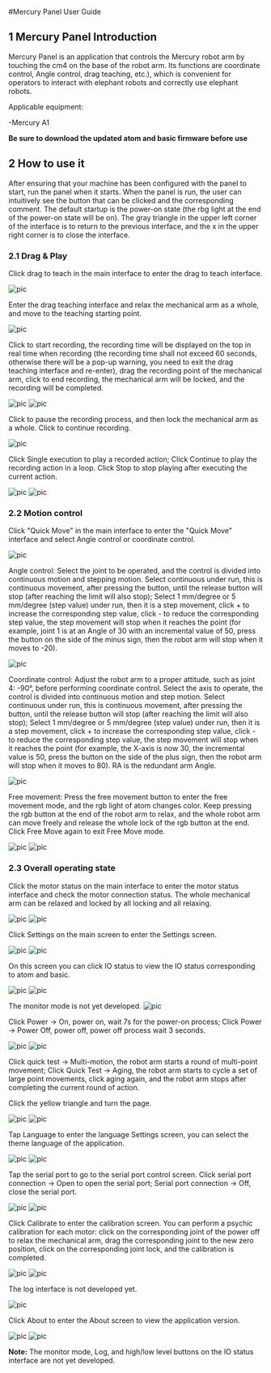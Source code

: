 #Mercury Panel User Guide

## 1 Mercury Panel Introduction

Mercury Panel is an application that controls the Mercury robot arm by touching the cm4 on the base of the robot arm. Its functions are coordinate control, Angle control, drag teaching, etc.), which is convenient for operators to interact with elephant robots and correctly use elephant robots.


Applicable equipment:

-Mercury A1

**Be sure to download the updated atom and basic firmware before use**

## 2 How to use it

After ensuring that your machine has been configured with the panel to start, run the panel when it starts. When the panel is run, the user can intuitively see the button that can be clicked and the corresponding comment. The default startup is the power-on state (the rbg light at the end of the power-on state will be on). The gray triangle in the upper left corner of the interface is to return to the previous interface, and the x in the upper right corner is to close the interface.

### 2.1 Drag & Play
Click drag to teach in the main interface to enter the drag to teach interface.

![pic](./resources/En/case/main1.png)

Enter the drag teaching interface and relax the mechanical arm as a whole, and move to the teaching starting point.

![pic](./resources/En/dragplay.png)

Click to start recording, the recording time will be displayed on the top in real time when recording (the recording time shall not exceed 60 seconds, otherwise there will be a pop-up warning, you need to exit the drag teaching interface and re-enter), drag the recording point of the mechanical arm, click to end recording, the mechanical arm will be locked, and the recording will be completed.

![pic](./resources/En/case/dragplaybegin.png)
![pic](./resources/En/case/dragplayend.png)

Click to pause the recording process, and then lock the mechanical arm as a whole. Click to continue recording.

![pic](./resources/En/case/dragplaypause.png)

Click Single execution to play a recorded action; Click Continue to play the recording action in a loop. Click Stop to stop playing after executing the current action.

![pic](./resources/En/case/dragplayrecord.png)
![pic](./resources/En/case/dragplaycontinue.png)


### 2.2 Motion control

Click "Quick Move" in the main interface to enter the "Quick Move" interface and select Angle control or coordinate control.

![pic](./resources/En/case/main2.png)

Angle control: Select the joint to be operated, and the control is divided into continuous motion and stepping motion. Select continuous under run, this is continuous movement, after pressing the button, until the release button will stop (after reaching the limit will also stop); Select 1 mm/degree or 5 mm/degree (step value) under run, then it is a step movement, click + to increase the corresponding step value, click - to reduce the corresponding step value, the step movement will stop when it reaches the point (for example, joint 1 is at an Angle of 30 with an incremental value of 50, press the button on the side of the minus sign, then the robot arm will stop when it moves to -20).

![pic](./resources/En/case/quickmoveangle1.png)

Coordinate control: Adjust the robot arm to a proper attitude, such as joint 4: -90°, before performing coordinate control. Select the axis to operate, the control is divided into continuous motion and step motion. Select continuous under run, this is continuous movement, after pressing the button, until the release button will stop (after reaching the limit will also stop); Select 1 mm/degree or 5 mm/degree (step value) under run, then it is a step movement, click + to increase the corresponding step value, click - to reduce the corresponding step value, the step movement will stop when it reaches the point (for example, the X-axis is now 30, the incremental value is 50, press the button on the side of the plus sign, then the robot arm will stop when it moves to 80). RA is the redundant arm Angle.

![pic](./resources/En/case/quickmovecoord1.png)

Free movement: Press the free movement button to enter the free movement mode, and the rgb light of atom changes color. Keep pressing the rgb button at the end of the robot arm to relax, and the whole robot arm can move freely and release the whole lock of the rgb button at the end. Click Free Move again to exit Free Move mode.

![pic](./resources/En/case/freemove.png)
![pic](./resources/En/case/freemove1.png)

### 2.3 Overall operating state

Click the motor status on the main interface to enter the motor status interface and check the motor connection status. The whole mechanical arm can be relaxed and locked by all locking and all relaxing.

![pic](./resources/En/case/main3.png)
![pic](./resources/En/motorstatus.png)

Click Settings on the main screen to enter the Settings screen.

![pic](./resources/En/case/main4.png)
![pic](./resources/En/settings1.png)

On this screen you can click IO status to view the IO status corresponding to atom and basic.

![pic](./resources/En/case/io.png)
![pic](./resources/En/ioconnections.png)

The monitor mode is not yet developed.
![pic](./resources/En/case/settingsmonitor.png)

Click Power -> On, power on, wait 7s for the power-on process; Click Power -> Power Off, power off, power off process wait 3 seconds.

![pic](./resources/En/case/poweron.png)
![pic](./resources/En/case/poweroff.png)

Click quick test -> Multi-motion, the robot arm starts a round of multi-point movement; Click Quick Test -> Aging, the robot arm starts to cycle a set of large point movements, click aging again, and the robot arm stops after completing the current round of action.

Click the yellow triangle and turn the page.

![pic](./resources/En/case/changepage1.png)
![pic](./resources/En/case/changepage2.png)

Tap Language to enter the language Settings screen, you can select the theme language of the application.

![pic](./resources/En/case/language.png)
![pic](./resources/En/setlanguage.png)

Tap the serial port to go to the serial port control screen. Click serial port connection -> Open to open the serial port; Serial port connection -> Off, close the serial port.

![pic](./resources/En/case/serial.png)
![pic](./resources/En/serial.png)

Click Calibrate to enter the calibration screen. You can perform a psychic calibration for each motor: click on the corresponding joint of the power off to relax the mechanical arm, drag the corresponding joint to the new zero position, click on the corresponding joint lock, and the calibration is completed.

![pic](./resources/En/case/calibrate.png)
![pic](./resources/En/calibrate.png)

The log interface is not developed yet.

![pic](./resources/En/case/settingnextlog.png)

Click About to enter the About screen to view the application version.

![pic](./resources/En/case/about.png)
![pic](./resources/En/about.png)

**Note:** The monitor mode, Log, and high/low level buttons on the IO status interface are not yet developed.